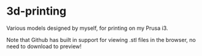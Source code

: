 # 3d-printing
Various models designed by myself, for printing on my Prusa i3.

Note that Github has built in support for viewing .stl files in the browser, no need to download to preview!
